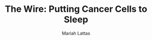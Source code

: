 ---
# Episode Settings
title: "The Wire: Putting Cancer Cells to Sleep"
air-time: "5:30 PM"
air-day: "weekday"
link: "http://thewire.org.au/day/thursday-02-august-2018/"
package-link: "http://thewire.org.au/story/putting-cancer-cells-sleep/"
description: "A group of scientists from Melbourne have discovered a new drug that is designed to put cancer cells to sleep. <br>The finding was a collaborative effort with over 50 researchers taking part and bringing different techniques to help develop the anti-cancer drug."
download: false
download-link: ""
package-download: true
package-download-link: ""

# Show Settings
show: "The Wire"
stations: ["Radio Adelaide 101.5 in Adelaide", "2SER 107.3 in Sydney", "4EB 98.1 in Brisbane", "CAAMA RADIO 100.5 Alice Springs", "RTR-FM 92.1 in Perth", "JOY 94.9 in Melbourne"]
stations-links: ["http://radioadelaide.org.au/program/pink-rabbit/", "https://2ser.com/the-wire/", "https://www.4eb.org.au/TheWire", "https://caama.com.au/news/2016/stream-us-live-now-1", "https://rtrfm.com.au/", "https://joy.org.au/thewire/"]

# Podcast Settings
has-podcast: true
apple: "https://itunes.apple.com/au/podcast/the-wire-full-show/id1102296208"
spotify: ""
subscribe: "http://thewire.org.au/feed/fullshow"

# Post Settings
author: Mariah Lattas
category: radio
tags: radio the-wire
layout: post
type: radio
---